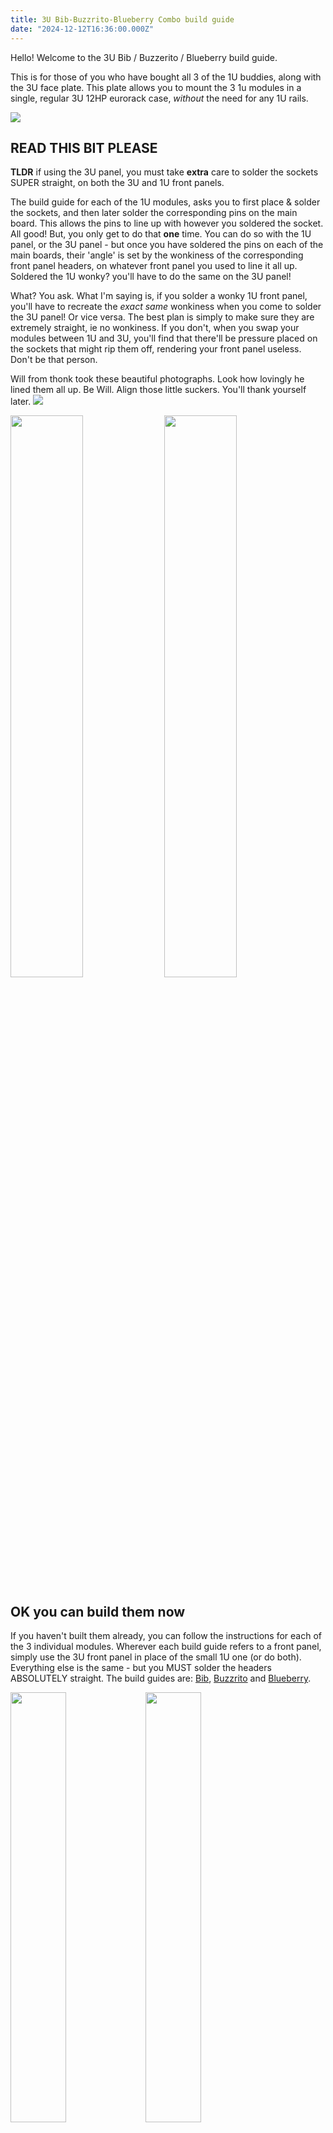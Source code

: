 ```yaml
---
title: 3U Bib-Buzzrito-Blueberry Combo build guide
date: "2024-12-12T16:36:00.000Z"
---
```


Hello! Welcome to the 3U Bib / Buzzerito / Blueberry build guide.

This is for those of you who have bought all 3 of the 1U buddies, along with the 3U face plate. This plate allows you to mount the 3 1u modules in a single, regular 3U 12HP eurorack case, *without* the need for any 1U rails.

<img src="3uspin.gif" />

## READ THIS BIT PLEASE

**TLDR** if using the 3U panel, you must take **extra** care to solder the sockets SUPER straight, on both the 3U and 1U front panels.

The build guide for each of the 1U modules, asks you to first place & solder the sockets, and then later solder the corresponding pins on the main board. This allows the pins to line up with however you soldered the socket. All good! But, you only get to do that **one** time. You can do so with the 1U panel, or the 3U panel - but once you have soldered the pins on each of the main boards, their 'angle' is set by the wonkiness of the corresponding front panel headers, on whatever front panel you used to line it all up. Soldered the 1U wonky? you'll have to do the same on the 3U panel!

What? You ask. What I'm saying is, if you solder a wonky 1U front panel, you'll have to recreate the *exact same* wonkiness when you come to solder the 3U panel! Or vice versa. The best plan is simply to make sure they are extremely straight, ie no wonkiness. If you don't, when you swap your modules between 1U and 3U, you'll find that there'll be pressure placed on the sockets that might rip them off, rendering your front panel useless. Don't be that person.

Will from thonk took these beautiful photographs. Look how lovingly he lined them all up. Be Will. Align those little suckers. You'll thank yourself later.
<img src="/combo-build-guide/flatangle.jpeg"/>
<p float="left">
  <img src="/combo-build-guide/closeupbib.jpeg" width="48%" />
  <img src="/combo-build-guide/closeupbuzz.jpeg" width="48%" />
</p>

## OK you can build them now
If you haven't built them already, you can follow the instructions for each of the 3 individual modules. Wherever each build guide refers to a front panel, simply use the 3U front panel in place of the small 1U one (or do both). Everything else is the same - but you MUST solder the headers ABSOLUTELY straight. The build guides are: <a href="docs/build-guide_bib">Bib</a>, <a href="docs/build-guide_buzzy">Buzzrito</a> and <a href="docs/build-guide_blueberry">Blueberry</a>.

<p float="left">
  <img src="/combo-build-guide/front.jpeg" width="42%" />
  <img src="/combo-build-guide/back.jpeg" width="42%" />
</p>

## A recap of how to solder the headers

If you really don't want to click through to the build guides (<a href="docs/build-guide_bib">Bib</a>, <a href="docs/build-guide_buzzy">Buzzrito</a> and <a href="docs/build-guide_blueberry">Blueberry</a>), the method for soldering the headers is first to place a small pillow of solder on a single pin. Again - just a single pin each for now!
![Solder one pin](/combo-build-guide/bib_pillow.jpeg)

now line up the socket (super aligned! for all the reasons above) and use your iron to heat up the pillow and solder that first pin. It's worth getting the socket nice and straight, centered, and upright while only 1 pin is soldered. 

Don't bend it! just touch your iron to re-heat it and gently move the socket into place while the solder is melted. Once you're happy, it should look like this (for each of the 3 sockets):

<img src="/bib-build-guide/IMG_6308.jpeg" width="42%" />

Now solder the remaining pins on the connectors. Do this for all 3 connectors on the 3U panel.... and you're done!

## Be gentle when fitting the 3U panel to your mainboards

Remember, the pins from each mainboard and the front panel sockets you just soldered are meant to 'meet' perfectly without placing undue stress on either. Be gentle as you bring the two halves together, and check that you are not forcing the pins outside the socket. Adjust your soldering if they do not line up. 

## That's all! And a demo

If you want, go and read the manuals: <a href="docs/bib-manual">Bib</a>, <a href="docs/buzzrito-manual">Buzzrito</a>, and <a href="docs/blueberry-manual">Blueberry</a>. Despite being mounted in a single panel, the 3 are electrically completely separate, so you'll need to plug in 3 eurorack power connectors around the back, and patch the stereo audio signal (if you wish) from one buddy to the next. You can see a good default setup in this feature walkthrough of the entire trio:

TODO INSERT YOUTUBE EMBED WHEN IM NOT ON A PLANE

